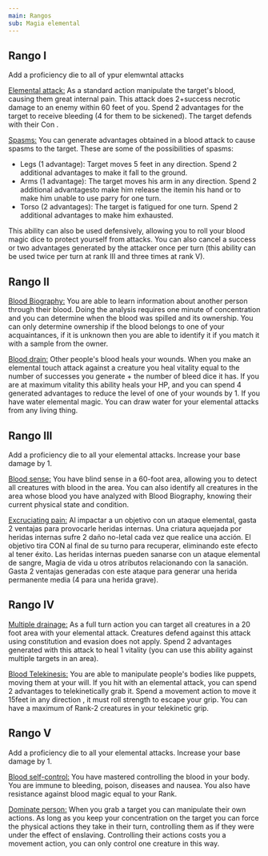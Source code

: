 ```yaml
---
main: Rangos
sub: Magia elemental
---
```


## Rango I

Add a proficiency die to all of ypur elemwntal attacks

<u>Elemental attack:</u> As a standard action manipulate the target's blood, causing them great internal pain. This attack does 2+success necrotic damage to an enemy within 60 feet of you. Spend 2 advantages for the target to receive bleeding (4 for them to be sickened). The target defends with their Con .

<u>Spasms:</u> You can generate advantages obtained in a blood attack to cause spasms to the target. These are some of the possibilities of spasms: 

- Legs (1 advantage): Target moves 5 feet in any direction. Spend 2 additional advantages to make it fall to the ground.
- Arms (1 advantage): The target moves his arm in any direction. Spend 2 additional advantagesto make him release the itemin his hand or to make him unable to use parry for one turn.
- Torso (2 advantages): The target is fatigued for one turn. Spend 2 additional advantages to make him exhausted.

This ability can also be used defensively, allowing you to roll your blood magic dice to protect yourself from attacks. You can also cancel a success or two advantages generated by the attacker once per turn (this ability can be used twice per turn at rank III and three times at rank V).

## Rango II

<u>Blood Biography:</u> You are able to learn information about another person through their blood. Doing the analysis requires one minute of concentration and you can determine when the blood was spilled and its ownership. You can only determine ownership if the blood belongs to one of your acquaintances, if it is unknown then you are able to identify it if you match it with a sample from the owner.

<u>Blood drain:</u> Other people's blood heals your wounds. When you make an elemental touch attack against a creature you heal vitality equal to the number of successes you generate + the number of bleed dice it has. If you are at maximum vitality this ability heals your HP, and you can spend 4 generated advantages to reduce the level of one of your wounds by 1. If you have water elemental magic. You can draw water for your elemental attacks from any living thing.

## Rango III

Add a proficiency die to all your elemental attacks. Increase your base damage by 1.

<u>Blood sense:</u> You have blind sense in a 60-foot area, allowing you to detect all creatures with blood in the area. You can also identify all creatures in the area whose blood you have analyzed with Blood Biography, knowing their current physical state and condition.

<u>Excruciating pain:</u> Al impactar a un objetivo con un ataque elemental, gasta 2 ventajas para provocarle heridas internas. Una criatura aquejada por heridas internas sufre 2 daño no-letal cada vez que realice una acción. El objetivo tira CON al final de su turno para recuperar, eliminando este efecto al tener éxito. Las heridas internas pueden sanarse con un ataque elemental de sangre, Magia de vida u otros atributos relacionando con la sanación. Gasta 2 ventajas generadas con este ataque para generar una herida permanente media (4 para una herida grave).

## Rango IV

<u>Multiple drainage:</u>  As a full turn action you can target all creatures in a 20 foot area with your elemental attack. Creatures defend against this attack using constitution and evasion does not apply. Spend 2 advantages generated with this attack to heal 1 vitality (you can use this ability against multiple targets in an area).

<u>Blood Telekinesis:</u> You are able to manipulate people's bodies like puppets, moving them at your will. If you hit with an elemental attack, you can spend 2 advantages to telekinetically grab it. Spend a movement action to move it 15feet in any direction , it must roll strength to escape your grip. You can have a maximum of Rank-2 creatures in your telekinetic grip.

## Rango V 

Add a proficiency die to all your elemental attacks. Increase your base damage by 1.

<u>Blood self-control:</u> You have mastered controlling the blood in your body. You are immune to bleeding, poison, diseases and nausea. You also have resistance against blood magic equal to your Rank.

<u>Dominate person:</u> When you grab a target you can manipulate their own actions. As long as you keep your concentration on the target you can force the physical actions they take in their turn, controlling them as if they were under the effect of enslaving. Controlling their actions costs you a movement action, you can only control one creature in this way.

